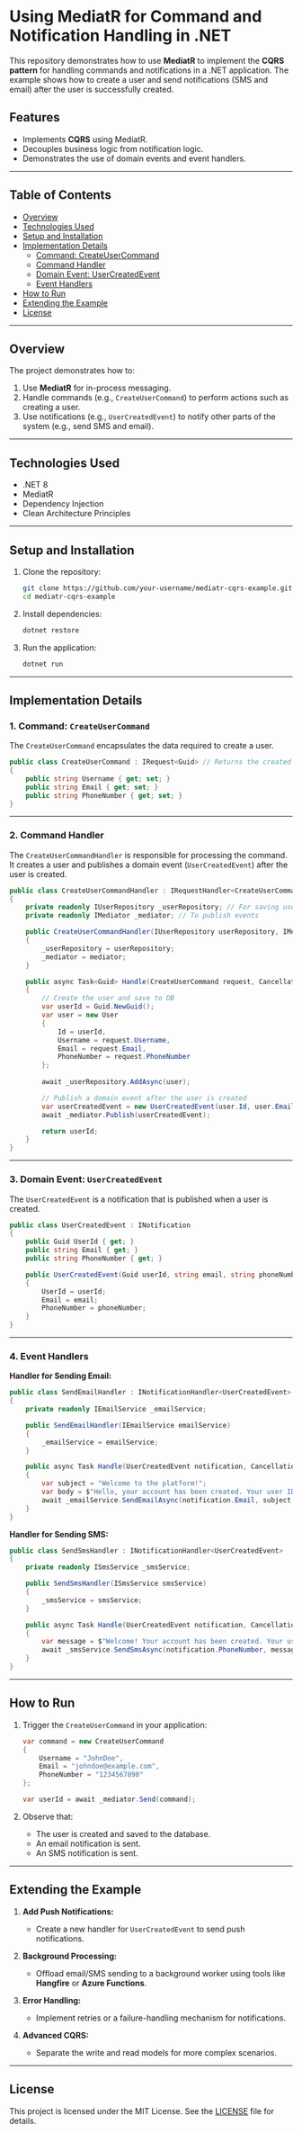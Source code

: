 # Using MediatR for Command and Notification Handling in .NET

This repository demonstrates how to use **MediatR** to implement the **CQRS pattern** for handling commands and notifications in a .NET application. The example shows how to create a user and send notifications (SMS and email) after the user is successfully created.

## Features
- Implements **CQRS** using MediatR.
- Decouples business logic from notification logic.
- Demonstrates the use of domain events and event handlers.

---

## Table of Contents
- [Overview](#overview)
- [Technologies Used](#technologies-used)
- [Setup and Installation](#setup-and-installation)
- [Implementation Details](#implementation-details)
  - [Command: CreateUserCommand](#1-command-createusercommand)
  - [Command Handler](#2-command-handler)
  - [Domain Event: UserCreatedEvent](#3-domain-event-usercreatedevent)
  - [Event Handlers](#4-event-handlers)
- [How to Run](#how-to-run)
- [Extending the Example](#extending-the-example)
- [License](#license)

---

## Overview

The project demonstrates how to:
1. Use **MediatR** for in-process messaging.
2. Handle commands (e.g., `CreateUserCommand`) to perform actions such as creating a user.
3. Use notifications (e.g., `UserCreatedEvent`) to notify other parts of the system (e.g., send SMS and email).

---

## Technologies Used

- .NET 8
- MediatR
- Dependency Injection
- Clean Architecture Principles

---

## Setup and Installation

1. Clone the repository:
   ```bash
   git clone https://github.com/your-username/mediatr-cqrs-example.git
   cd mediatr-cqrs-example
   ```

2. Install dependencies:
   ```bash
   dotnet restore
   ```

3. Run the application:
   ```bash
   dotnet run
   ```

---

## Implementation Details

### 1. Command: `CreateUserCommand`

The `CreateUserCommand` encapsulates the data required to create a user.

```csharp
public class CreateUserCommand : IRequest<Guid> // Returns the created user's ID
{
    public string Username { get; set; }
    public string Email { get; set; }
    public string PhoneNumber { get; set; }
}
```

---

### 2. Command Handler

The `CreateUserCommandHandler` is responsible for processing the command. It creates a user and publishes a domain event (`UserCreatedEvent`) after the user is created.

```csharp
public class CreateUserCommandHandler : IRequestHandler<CreateUserCommand, Guid>
{
    private readonly IUserRepository _userRepository; // For saving user to DB
    private readonly IMediator _mediator; // To publish events

    public CreateUserCommandHandler(IUserRepository userRepository, IMediator mediator)
    {
        _userRepository = userRepository;
        _mediator = mediator;
    }

    public async Task<Guid> Handle(CreateUserCommand request, CancellationToken cancellationToken)
    {
        // Create the user and save to DB
        var userId = Guid.NewGuid();
        var user = new User
        {
            Id = userId,
            Username = request.Username,
            Email = request.Email,
            PhoneNumber = request.PhoneNumber
        };
        
        await _userRepository.AddAsync(user);

        // Publish a domain event after the user is created
        var userCreatedEvent = new UserCreatedEvent(user.Id, user.Email, user.PhoneNumber);
        await _mediator.Publish(userCreatedEvent);

        return userId;
    }
}
```

---

### 3. Domain Event: `UserCreatedEvent`

The `UserCreatedEvent` is a notification that is published when a user is created.

```csharp
public class UserCreatedEvent : INotification
{
    public Guid UserId { get; }
    public string Email { get; }
    public string PhoneNumber { get; }

    public UserCreatedEvent(Guid userId, string email, string phoneNumber)
    {
        UserId = userId;
        Email = email;
        PhoneNumber = phoneNumber;
    }
}
```

---

### 4. Event Handlers

**Handler for Sending Email:**
```csharp
public class SendEmailHandler : INotificationHandler<UserCreatedEvent>
{
    private readonly IEmailService _emailService;

    public SendEmailHandler(IEmailService emailService)
    {
        _emailService = emailService;
    }

    public async Task Handle(UserCreatedEvent notification, CancellationToken cancellationToken)
    {
        var subject = "Welcome to the platform!";
        var body = $"Hello, your account has been created. Your user ID is {notification.UserId}.";
        await _emailService.SendEmailAsync(notification.Email, subject, body);
    }
}
```

**Handler for Sending SMS:**
```csharp
public class SendSmsHandler : INotificationHandler<UserCreatedEvent>
{
    private readonly ISmsService _smsService;

    public SendSmsHandler(ISmsService smsService)
    {
        _smsService = smsService;
    }

    public async Task Handle(UserCreatedEvent notification, CancellationToken cancellationToken)
    {
        var message = $"Welcome! Your account has been created. Your user ID is {notification.UserId}.";
        await _smsService.SendSmsAsync(notification.PhoneNumber, message);
    }
}
```

---

## How to Run

1. Trigger the `CreateUserCommand` in your application:
   ```csharp
   var command = new CreateUserCommand
   {
       Username = "JohnDoe",
       Email = "johndoe@example.com",
       PhoneNumber = "1234567890"
   };

   var userId = await _mediator.Send(command);
   ```

2. Observe that:
   - The user is created and saved to the database.
   - An email notification is sent.
   - An SMS notification is sent.

---

## Extending the Example

1. **Add Push Notifications:**
   - Create a new handler for `UserCreatedEvent` to send push notifications.

2. **Background Processing:**
   - Offload email/SMS sending to a background worker using tools like **Hangfire** or **Azure Functions**.

3. **Error Handling:**
   - Implement retries or a failure-handling mechanism for notifications.

4. **Advanced CQRS:**
   - Separate the write and read models for more complex scenarios.

---

## License

This project is licensed under the MIT License. See the [LICENSE](LICENSE) file for details.
